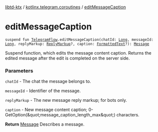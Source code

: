 [libtd-ktx](../index.md) / [kotlinx.telegram.coroutines](index.md) / [editMessageCaption](./edit-message-caption.md)

# editMessageCaption

`suspend fun `[`TelegramFlow`](../kotlinx.telegram.core/-telegram-flow/index.md)`.editMessageCaption(chatId: `[`Long`](https://kotlinlang.org/api/latest/jvm/stdlib/kotlin/-long/index.html)`, messageId: `[`Long`](https://kotlinlang.org/api/latest/jvm/stdlib/kotlin/-long/index.html)`, replyMarkup: `[`ReplyMarkup`](https://tdlibx.github.io/td/docs/org/drinkless/td/libcore/telegram/TdApi.ReplyMarkup.html)`?, caption: `[`FormattedText`](https://tdlibx.github.io/td/docs/org/drinkless/td/libcore/telegram/TdApi.FormattedText.html)`?): `[`Message`](https://tdlibx.github.io/td/docs/org/drinkless/td/libcore/telegram/TdApi.Message.html)

Suspend function, which edits the message content caption. Returns the edited message after the
edit is completed on the server side.

### Parameters

`chatId` - The chat the message belongs to.

`messageId` - Identifier of the message.

`replyMarkup` - The new message reply markup; for bots only.

`caption` - New message content caption; 0-GetOption(&amp;quot;message_caption_length_max&amp;quot;)
characters.

**Return**
[Message](https://tdlibx.github.io/td/docs/org/drinkless/td/libcore/telegram/TdApi.Message.html) Describes a message.

